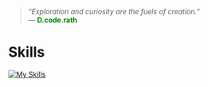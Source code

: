 <blockquote>
  <em>“Exploration and curiosity are the fuels of creation.”</em> <br>
  — <span style="color:green;"><strong>D.code.rath</strong></span>
</blockquote>

<h1>Skills</h1>

<!-- Skill icons -->
<a href="https://skillicons.dev">
  <img src="https://skillicons.dev/icons?i=js,html,css,bootstrap,cpp,figma,github,mongodb,nextjs,py,react,stackoverflow,tailwind,ts,vscode,bash,linux,powershell,kali,python&perline=16" alt="My Skills">
</a>
